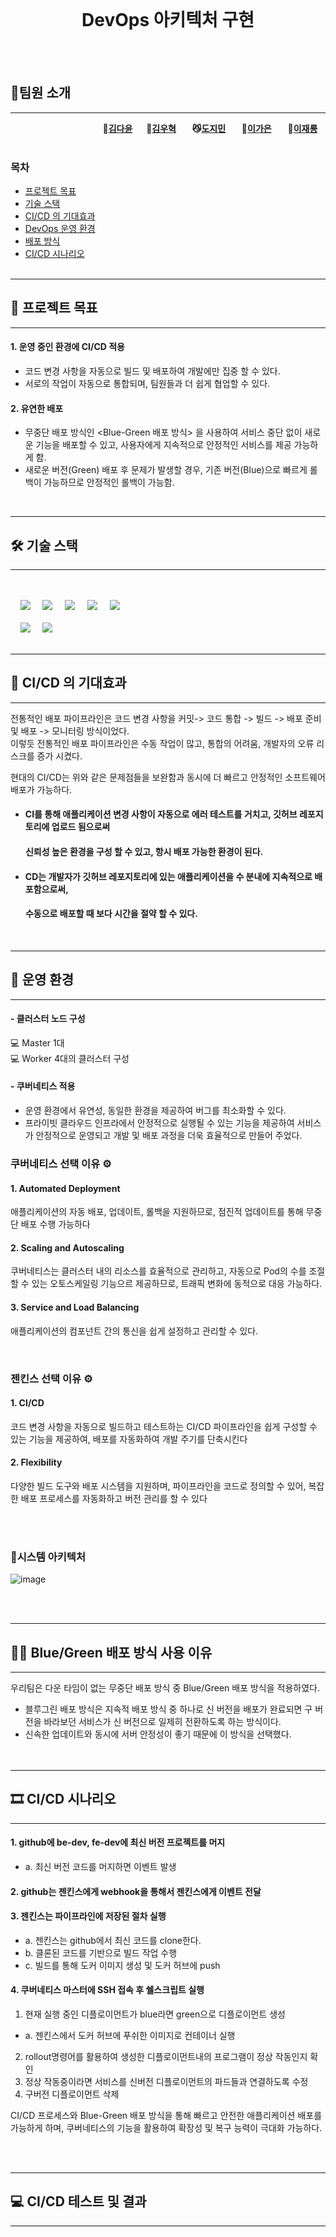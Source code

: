 
<br>

<h1 align="center"> DevOps 아키텍처 구현 </h1>
<br>
<br>

## 🎁팀원 소개
---

&nbsp;　&nbsp;　&nbsp;　&nbsp;　&nbsp;　&nbsp;　&nbsp;　&nbsp;　  **🐥[김다윤](https://github.com/dyun23)**&nbsp;　  **🦊[김우혁](https://github.com/sue06004)** &nbsp;　  **😼[도지민](https://github.com/jimnyy)** &nbsp;　  **🐰[이가은](https://github.com/dlrkdms125)** &nbsp;　  **🐻[이재룡](https://github.com/ashd89)**
<br><br>


### 목차
- [프로젝트 목표](#-프로젝트-목표)
- [기술 스택](#-기술-스택)
- [CI/CD 의 기대효과](#-cicd-의-기대효과)
- [DevOps 운영 환경](#-운영-환경)
- [배포 방식](#-bluegreen-배포-방식-사용-이유)
- [CI/CD 시나리오](#-cicd-시나리오)
<br><br>
---
## 🤳 프로젝트 목표
---
#### 1. 운영 중인 환경에 CI/CD 적용
  -  코드 변경 사항을 자동으로 빌드 및 배포하여 개발에만 집중 할 수 있다.
  -  서로의 작업이 자동으로 통합되며, 팀원들과 더 쉽게 협업할 수 있다. 
#### 2. 유연한 배포
  - 무중단 배포 방식인 <Blue-Green 배포 방식> 을 사용하여 서비스 중단 없이 새로운 기능을 배포할 수 있고, 사용자에게 지속적으로 안정적인 서비스를 제공 가능하게 함.
  - 새로운 버전(Green) 배포 후 문제가 발생할 경우, 기존 버전(Blue)으로 빠르게 롤백이 가능하므로 안정적인 롤백이 가능함.

<br>

---
## 🛠 기술 스택
---
<br><br>
&nbsp;&nbsp;&nbsp;&nbsp;<img src="https://img.shields.io/badge/GitHub-181717?style=flat&logo=GitHub&logoColor=white&color=black"></a></a>
&nbsp;&nbsp;&nbsp;&nbsp;<img src="https://img.shields.io/badge/Git-F05032?style=flat&logo=Git&logoColor=white&color=ffa500"></a></a>
&nbsp;&nbsp;&nbsp;&nbsp;<img src="https://img.shields.io/badge/Docker-2496ED?style=flat&logo=Docker&logoColor=black&color=blue"/></a></a>
&nbsp;&nbsp;&nbsp;&nbsp;<img src="https://img.shields.io/badge/Kubernetes-326CE5?style=flat&logo=Kubernetes&logoColor=blue&color=skyblue"/></a></a>
&nbsp;&nbsp;&nbsp;&nbsp;<img src="https://img.shields.io/badge/Jenkins-D24939?style=flat&logo=jenkins&logoColor=white"/></a></a>
<br>
<br>
&nbsp;&nbsp;&nbsp;&nbsp;<img src="https://img.shields.io/badge/vuejs-%2335495e.svg?style=flat&logo=vuedotjs&logoColor=%234FC08D"/></a>
&nbsp;&nbsp;&nbsp;&nbsp;<img src="https://img.shields.io/badge/SpringBoot-181717?style=flat&logo=SpringBoot&logoColor=6DB33F&color=white"></a>
<br><br>

---
## 🔎 CI/CD 의 기대효과 
---
전통적인 배포 파이프라인은 코드 변경 사항을 커밋-> 코드 통합 -> 빌드 -> 배포 준비 및 배포 -> 모니터링 방식이었다. <br>
이렇듯 전통적인 배포 파이프라인은 수동 작업이 많고, 통합의 어려움, 개발자의 오류 리스크를 증가 시켰다.

현대의 CI/CD는 위와 같은 문제점들을 보완함과 동시에 더 빠르고 안정적인 소프트웨어 배포가 가능하다.

- #### CI를 통해 애플리케이션 변경 사항이 자동으로 에러 테스트를 거치고, 깃허브 레포지토리에 업로드 됨으로써

#### &nbsp;&nbsp;&nbsp;　신뢰성 높은 환경을 구성 할 수 있고, 항시 배포 가능한 환경이 된다.

- #### CD는 개발자가 깃허브 레포지토리에 있는 애플리케이션을 수 분내에 지속적으로 배포함으로써,

#### &nbsp;&nbsp;&nbsp;　수동으로 배포할 때 보다 시간을 절약 할 수 있다.

<br>

---
## 🌌 운영 환경
---
#### - 클러스터 노드 구성
💻 Master 1대<br>
💻 Worker 4대의 클러스터 구성
<br>

#### - 쿠버네티스 적용
-  운영 환경에서 유연성, 동일한 환경을 제공하여 버그를 최소화할 수 있다.
-  프라이빗 클라우드 인프라에서 안정적으로 실행될 수 있는 기능을 제공하여 서비스가 안정적으로 운영되고 개발 및 배포 과정을 더욱 효율적으로 만들어 주었다.


### 쿠버네티스 선택 이유  ⚙ 
#### 1. Automated Deployment
    
 애플리케이션의 자동 배포, 업데이트, 롤백을 지원하므로, 점진적 업데이트를 통해 무중단 배포 수행 가능하다
    
#### 2. Scaling and Autoscaling
    
 쿠버네티스는 클러스터 내의 리소스를 효율적으로 관리하고, 자동으로 Pod의 수를 조절할 수 있는 오토스케일링 기능으르 제공하므로, 트래픽 변화에 동적으로 대응 가능하다.
    
#### 3. Service  and Load Balancing
    
 애플리케이션의 컴포넌트 간의 통신을 쉽게 설정하고 관리할 수 있다.

<br>


### 젠킨스 선택 이유 ⚙ 
#### 1. CI/CD
    
 코드 변경 사항을 자동으로 빌드하고 테스트하는 CI/CD 파이프라인을 쉽게 구성할 수 있는 기능을 제공하여, 배포를 자동화하여 개발 주기를 단축시킨다
    
#### 2. Flexibility
    
 다양한 빌드 도구와 배포 시스템을 지원하며, 파이프라인을 코드로 정의할 수 있어, 복잡한 배포 프로세스를 자동화하고 버전 관리를 할 수 있다

<br><br>


### 📁시스템 아키텍처
  
![image](https://github.com/user-attachments/assets/038516d3-c9c5-4e3e-aa4c-c8a531c33629)

<br>
<br>

---

## 📘📗 Blue/Green 배포 방식 사용 이유
---
우리팀은 다운 타임이 없는 무중단 배포 방식 중 Blue/Green 배포 방식을 적용하였다.
- 블루그린 배포 방식은 지속적 배포 방식 중 하나로 신 버전을 배포가 완료되면 구 버전을 바라보던 서비스가 신 버전으로 일제히 전환하도록 하는 방식이다.
- 신속한 업데이트와 동시에 서버 안정성이 좋기 때문에 이 방식을 선택했다.
<br><br><br>



---
## 🎞 CI/CD 시나리오
---

#### 1. github에 be-dev, fe-dev에 최신 버전 프로젝트를 머지
- a. 최신 버전 코드를 머지하면 이벤트 발생

#### 2. github는 젠킨스에게 webhook을 통해서 젠킨스에게 이벤트 전달

#### 3. 젠킨스는 파이프라인에 저장된 절차 실행
- a. 젠킨스는 github에서 최신 코드를 clone한다.
- b. 클론된 코드를 기반으로 빌드 작업 수행
- c. 빌드를 통해 도커 이미지 생성 및 도커 허브에 push
    
#### 4. 쿠버네티스 마스터에 SSH 접속 후 쉘스크립트 실행
  1) 현재 실행 중인 디플로이먼트가 blue라면 green으로 디플로이먼트 생성
 - a. 젠킨스에서 도커 허브에 푸쉬한 이미지로 컨테이너 실행
  2) rollout명령어를 활용하여 생성한 디플로이먼트내의 프로그램이 정상 작동인지 확인
  3) 정상 작동중이라면 서비스를 신버전 디플로이먼트의 파드들과 연결하도록 수정
  4) 구버전 디플로이먼트 삭제   

 CI/CD 프로세스와 Blue-Green 배포 방식을 통해 빠르고 안전한 애플리케이션 배포를 가능하게 하며, 쿠버네티스의 기능을 활용하여 확장성 및 복구 능력이 극대화 가능하다.


<br>
<br>

---
## 💻 CI/CD 테스트 및 결과
---
<br>
<br>

